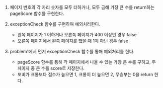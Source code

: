 1. 페이지 번호의 각 자리 숫자를 모두 더하거나, 모두 곱해 가장 큰 수를 return하는 pageScore 함수를 구현한다.
2. exceptionCheck 함수를 구현하여 예외처리한다.

   - 왼쪽 페이지가 1 이하거나 오른쪽 페이지가 400 이상인 경우 false
   - 오른쪽 페이지에서 왼쪽 페이지를 뺐을 때 1이 아닌 경우 false

3. problem1에서 먼저 exceptionCheck 함수를 통해 예외처리를 한다.

   - pageScore 함수를 통해 각 페이지에서 나올 수 있는 가장 큰 수를 구하고, 두 페이지 중 큰 수를 score로 저장한다.
   - 포비가 크롱보다 점수가 높으면 1, 크롱이 더 높으면 2, 무승부는 0을 return 한다.

